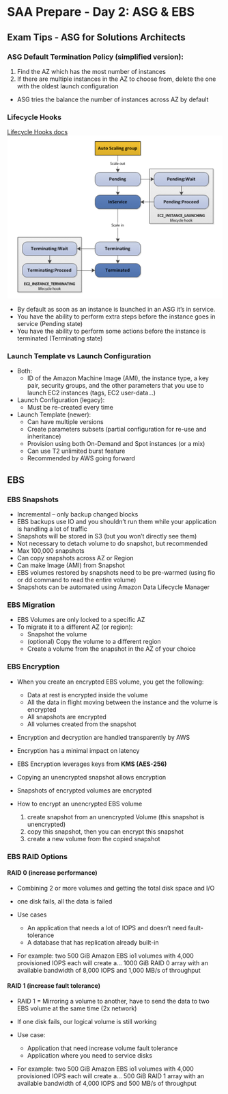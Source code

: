 # SAA Prepare - Day 2: ASG & EBS
## Exam Tips - ASG for Solutions Architects
### ASG Default Termination Policy (simplified version):
1. Find the AZ which has the most number of instances
2. If there are multiple instances in the AZ to choose from, delete the one with the oldest launch configuration
-  ASG tries the balance the number of instances across AZ by default

### Lifecycle Hooks
[Lifecycle Hooks docs](https://docs.aws.amazon.com/autoscaling/ec2/userguide/lifecycle-hooks.html)
![](Lifecycle%20Hooks.png)
- By default as soon as an instance is launched in an ASG it’s in service.
- You have the ability to perform extra steps before
the instance goes in service (Pending state)
- You have the ability to perform some actions before the instance is terminated (Terminating state)

### Launch Template vs Launch Configuration
- Both:
    - ID of the Amazon Machine Image (AMI), the instance type, a key pair, security groups, and the other parameters that you use to launch EC2 instances (tags, EC2 user-data...)
- Launch Configuration (legacy):
    - Must be re-created every time
- Launch Template (newer):
    - Can have multiple versions
    - Create parameters subsets (partial configuration for re-use and inheritance)
    - Provision using both On-Demand and Spot instances (or a mix)
    - Can use T2 unlimited burst feature
    - Recommended by AWS going forward
    
## EBS
### EBS Snapshots
- Incremental – only backup changed blocks
- EBS backups use IO and you shouldn’t run them while your application is handling a lot of traffic
- Snapshots will be stored in S3 (but you won’t directly see them)
- Not necessary to detach volume to do snapshot, but recommended
- Max 100,000 snapshots
- Can copy snapshots across AZ or Region
- Can make Image (AMI) from Snapshot
- EBS volumes restored by snapshots need to be pre-warmed (using fio or dd command to read the entire volume)
- Snapshots can be automated using Amazon Data Lifecycle Manager

### EBS Migration
- EBS Volumes are only locked to a specific AZ
- To migrate it to a different AZ (or region):
    - Snapshot the volume
    - (optional) Copy the volume to a different region
    - Create a volume from the snapshot in the AZ of your choice
    
### EBS Encryption
- When you create an encrypted EBS volume, you get the following:
    - Data at rest is encrypted inside the volume
    - All the data in flight moving between the instance and the volume is encrypted
    - All snapshots are encrypted
    - All volumes created from the snapshot

- Encryption and decryption are handled transparently by AWS 
- Encryption has a minimal impact on latency
- EBS Encryption leverages keys from **KMS (AES-256)**
- Copying an unencrypted snapshot allows encryption
- Snapshots of encrypted volumes are encrypted
- How to encrypt an unencrypted EBS volume
    1. create snapshot from an unencrypted Volume (this snapshot is unencrypted)
    2. copy this snapshot, then you can encrypt this snapshot
    3. create a new volume from the copied snapshot
    
### EBS RAID Options

#### RAID 0 (increase performance)
- Combining 2 or more volumes and getting the total disk space and I/O
- one disk fails, all the data is failed
- Use cases
  - An application that needs a lot of IOPS and doesn’t need
  fault-tolerance
  - A database that has replication already built-in
    
- For example: two 500 GiB Amazon EBS io1 volumes with 4,000
  provisioned IOPS each will create a… 1000 GiB RAID 0 array with an available bandwidth of 8,000 IOPS and 1,000 MB/s of throughput

#### RAID 1 (increase fault tolerance)
- RAID 1 = Mirroring a volume to another, have to send the data to two EBS volume at the same time (2x network)
- If one disk fails, our logical volume is still working

- Use case:
    - Application that need increase volume fault tolerance
    - Application where you need to service disks

- For example: two 500 GiB Amazon EBS io1 volumes with 4,000
provisioned IOPS each will create a… 500 GiB RAID 1 array with an available bandwidth of 4,000 IOPS and 500 MB/s of throughput